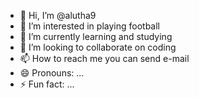 - 👋 Hi, I’m @alutha9
- 👀 I’m interested in playing football
- 🌱 I’m currently learning and studying
- 💞️ I’m looking to collaborate on coding
- 📫 How to reach me you can send e-mail
- 😄 Pronouns: ...
- ⚡ Fun fact: ...

<!---
alutha9/alutha9 is a ✨ special ✨ repository because its `README.md` (this file) appears on your GitHub profile.
You can click the Preview link to take a look at your changes.
--->
